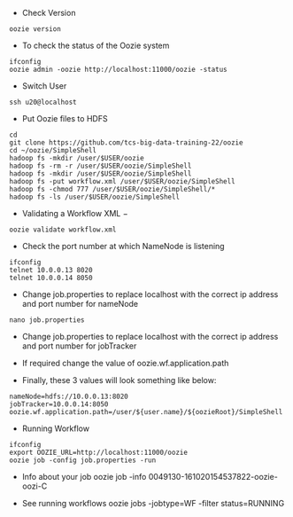 - Check Version
```
oozie version
```

- To check the status of the Oozie system
```
ifconfig
oozie admin -oozie http://localhost:11000/oozie -status
```

- Switch User
```
ssh u20@localhost
```

- Put Oozie files to HDFS
```
cd
git clone https://github.com/tcs-big-data-training-22/oozie
cd ~/oozie/SimpleShell
hadoop fs -mkdir /user/$USER/oozie
hadoop fs -rm -r /user/$USER/oozie/SimpleShell
hadoop fs -mkdir /user/$USER/oozie/SimpleShell
hadoop fs -put workflow.xml /user/$USER/oozie/SimpleShell
hadoop fs -chmod 777 /user/$USER/oozie/SimpleShell/*
hadoop fs -ls /user/$USER/oozie/SimpleShell
```

- Validating a Workflow XML −
```
oozie validate workflow.xml
```

- Check the port number at which NameNode is listening
```
ifconfig
telnet 10.0.0.13 8020
telnet 10.0.0.14 8050
```

- Change job.properties to replace localhost with the correct ip address and port number for nameNode
```
nano job.properties
```

- Change job.properties to replace localhost with the correct ip address and port number for jobTracker

- If required change the value of oozie.wf.application.path

- Finally, these 3 values will look something like below:
```
nameNode=hdfs://10.0.0.13:8020
jobTracker=10.0.0.14:8050
oozie.wf.application.path=/user/${user.name}/${oozieRoot}/SimpleShell
```

- Running Workflow
```
ifconfig
export OOZIE_URL=http://localhost:11000/oozie
oozie job -config job.properties -run
```

- Info about your job
oozie job -info 0049130-161020154537822-oozie-oozi-C

- See running workflows
oozie jobs -jobtype=WF -filter status=RUNNING
